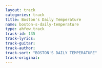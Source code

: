 ```yaml
---
layout: track
categories: track
title: Boston's Daily Temperature
name: boston-s-daily-temperature
type: ahfow_track
track-id: 135
track-lyrics: 
track-guitar: 
track-author: 
track-sort: "BOSTON'S DAILY TEMPERATURE"
track-original: 
---
```


